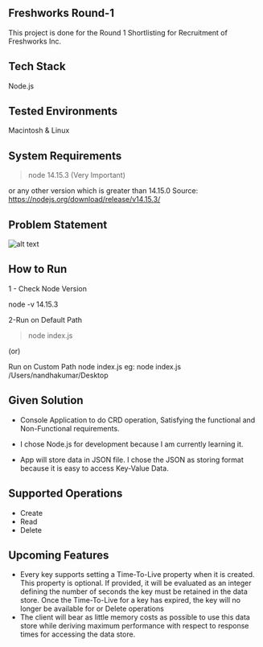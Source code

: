 ## Freshworks Round-1
This project is done for the Round 1 Shortlisting for Recruitment of Freshworks Inc.

## Tech Stack
Node.js 

## Tested Environments
Macintosh & Linux

## System Requirements
> node 14.15.3 (Very Important)

or any other version which is greater than 14.15.0
Source: https://nodejs.org/download/release/v14.15.3/


## Problem Statement
![alt text](https://lh3.googleusercontent.com/CNEMi_Hm6HN_FVz-tamPeXI0qr6wy3neF5Wv-5i7p4BhclFDORd64maWCR6PyhBEhBVkH3C64GQVcEd2lxJ4P2ZApWW5e2qxin4cHzjNKtwKl1iJfyO5sx5rBz6lfA=w1464)

## How to Run 

1 - Check Node Version

node -v
14.15.3

2-Run on Default Path 
> node index.js

(or)

Run on Custom Path 
node index.js <Your Path>
  eg: node index.js /Users/nandhakumar/Desktop
  
## Given Solution

- Console Application to do CRD operation, Satisfying the functional and Non-Functional requirements.

- I chose Node.js for development because I am currently learning it.

- App will store data in JSON file. I chose the JSON as storing format because it is easy to access Key-Value Data.  
  
## Supported Operations

- Create
- Read
- Delete

## Upcoming Features

- Every key supports setting a Time-To-Live property when it is created. This property is optional. If provided, it will be evaluated as an integer defining the number of seconds the key must be retained in the data store. Once the Time-To-Live for a key has expired, the key will no longer be available for or Delete operations
- The client will bear as little memory costs as possible to use this data store while deriving maximum performance with respect to response times for accessing the data store.
 
 
  
  




